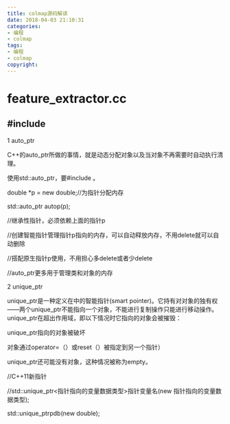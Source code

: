 ```yaml
---
title: colmap源码解读
date: 2018-04-03 21:10:31
categories:
- 编程
- colmap
tags:
- 编程
- colmap
copyright:
---
```


# feature_extractor.cc

## #include <memory>

1 auto_ptr

C++的auto_ptr所做的事情，就是动态分配对象以及当对象不再需要时自动执行清理。

使用std::auto_ptr，要#include <memory>。

double *p = new double;//为指针分配内存

std::auto_ptr<double> autop(p);

//继承性指针，必须依赖上面的指针p

//创建智能指针管理指针p指向的内存，可以自动释放内存，不用delete就可以自动删除

//搭配原生指针p使用，不用担心多delete或者少delete

//auto_ptr更多用于管理类和对象的内存

2 unique_ptr

unique_ptr是一种定义在<memory>中的智能指针(smart pointer)。它持有对对象的独有权——两个unique_ptr不能指向一个对象，不能进行复制操作只能进行移动操作。unique_ptr在超出作用域，即以下情况时它指向的对象会被摧毁：

unique_ptr指向的对象被破坏

对象通过operator=（）或reset（）被指定到另一个指针）

unique_ptr还可能没有对象，这种情况被称为empty。

//C++11新指针

//std::unique_ptr<指针指向的变量数据类型>指针变量名(new 指针指向的变量数据类型);

std::unique_ptr<double>pdb(new double);